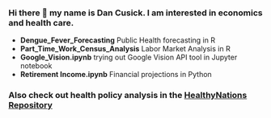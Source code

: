 ### Hi there 👋 my name is Dan Cusick. I am interested in economics and health care.

* **Dengue_Fever_Forecasting** Public Health forecasting in R 
* **Part_Time_Work_Census_Analysis** Labor Market Analysis in R
* **Google_Vision.ipynb** trying out Google Vision API tool in Jupyter notebook
* **Retirement Income.ipynb** Financial projections in Python

### Also check out health policy analysis in the [**HealthyNations Repository**](https://github.com/DanielCusick/HealthyNations)


<!--
**DanielCusick/DanielCusick** is a ✨ _special_ ✨ repository because its `README.md` (this file) appears on your GitHub profile.

Here are some ideas to get you started:

- 🔭 I’m currently working on ...
- 🌱 I’m currently learning ...
- 👯 I’m looking to collaborate on ...
- 🤔 I’m looking for help with ...
- 💬 Ask me about ...
- 📫 How to reach me: ...
- 😄 Pronouns: ...
- ⚡ Fun fact: ...
-->
